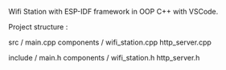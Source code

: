 Wifi Station with ESP-IDF framework in OOP C++ with VSCode.

Project structure :

src / main.cpp
      components / wifi_station.cpp
                   http_server.cpp

include / main.h
          components / wifi_station.h
                       http_server.h
                  
